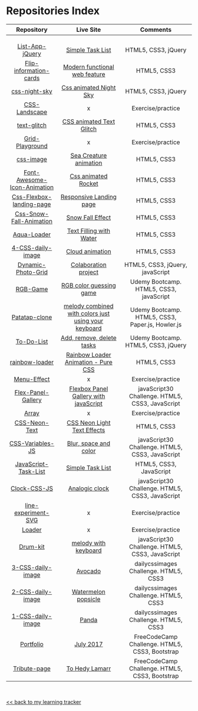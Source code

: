 # Repositories Index

|Repository| Live Site |Comments|
|:---:|:---:|:---:|
|[]()|[]()| |
|[]()|[]()| |
|[]()|[]()| |
|[List-App-jQuery](https://github.com/elena-in-code/List-App-jQuery)|[Simple Task List](https://elena-in-code.github.io/List-App-jQuery/)|HTML5, CSS3, jQuery|
|[Flip-information-cards](https://github.com/elena-in-code/Flip-information-cards)|[Modern functional web feature](https://elena-in-code.github.io/Flip-information-cards/)|HTML5, CSS3|
|[css-night-sky](https://github.com/elena-in-code/css-night-sky)|[Css animated Night Sky](https://elena-in-code.github.io/css-night-sky/)|HTML5, CSS3, jQuery |
|[CSS-Landscape](https://github.com/elena-in-code/CSS-Landscape)|x|Exercise/practice|
|[text-glitch](https://github.com/elena-in-code/text-glitch)|[CSS animated Text Glitch](https://elena-in-code.github.io/text-glitch/)|HTML5, CSS3 |
|[Grid-Playground](https://github.com/elena-in-code/Grid-Playground)|x|Exercise/practice|
|[css-image](https://github.com/elena-in-code/css-image)|[Sea Creature animation](https://elena-in-code.github.io/css-image/)|HTML5, CSS3|
|[Font-Awesome-Icon-Animation](https://github.com/elena-in-code/Font-Awesome-Icon-Animation)|[Css animated Rocket](https://elena-in-code.github.io/Font-Awesome-Icon-Animation/)|HTML5, CSS3|
|[Css-Flexbox-landing-page](https://github.com/elena-in-code/Css-Flexbox-landing-page)|[Responsive Landing page](https://elena-in-code.github.io/Css-Flexbox-landing-page/)|HTML5, CSS3|
|[Css-Snow-Fall-Animation](https://github.com/elena-in-code/Css-Snow-Fall-Animation)|[Snow Fall Effect](https://elena-in-code.github.io/Css-Snow-Fall-Animation/)|HTML5, CSS3|
|[Aqua-Loader](https://github.com/elena-in-code/Aqua-Loader)|[Text Filling with Water](https://elena-in-code.github.io/Aqua-Loader/)|HTML5, CSS3|
|[4-CSS-daily-image](https://github.com/elena-in-code/4-CSS-daily-image)|[Cloud animation](https://elena-in-code.github.io/4-CSS-daily-image/)|HTML5, CSS3|
|[Dynamic-Photo-Grid](https://github.com/elena-in-code/Dynamic-Photo-Grid)|[Colaboration project](https://elena-in-code.github.io/Dynamic-Photo-Grid/)|HTML5, CSS3, jQuery, javaScript |
|[RGB-Game](https://github.com/elena-in-code/RGB-Game)|[RGB color guessing game](https://elena-in-code.github.io/RGB-Game/)|Udemy Bootcamp. HTML5, CSS3, javaScript|
|[Patatap-clone](https://github.com/elena-in-code/Patatap-clone)|[melody combined with colors just using your keyboard](https://elena-in-code.github.io/Patatap-clone/)|Udemy Bootcamp. HTML5, CSS3, Paper.js, Howler.js |
|[To-Do-List](https://github.com/elena-in-code/To-Do-List)|[Add, remove, delete tasks](https://elena-in-code.github.io/To-Do-List/)| Udemy Bootcamp. HTML5, CSS3, jQuery|
|[rainbow-loader](https://github.com/elena-in-code/rainbow-loader)|[Rainbow Loader Animation - Pure CSS](https://elena-in-code.github.io/rainbow-loader/)| HTML5, CSS3|
|[Menu-Effect](https://github.com/elena-in-code/Menu-Effect)|x|Exercise/practice|
|[Flex-Panel-Gallery](https://github.com/elena-in-code/Flex-Panel-Gallery)|[Flexbox Panel Gallery with javaScript](https://elena-in-code.github.io/Flex-Panel-Gallery/)|javaScript30 Challenge. HTML5, CSS3, JavaScript|
|[Array](https://github.com/elena-in-code/Array)|x|Exercise/practice|
|[CSS-Neon-Text](https://github.com/elena-in-code/CSS-Neon-Text)|[CSS Neon Light Text Effects](https://elena-in-code.github.io/CSS-Neon-Text/)|HTML5, CSS3|
|[CSS-Variables-JS](https://github.com/elena-in-code/CSS-Variables-JS)|[Blur, space and color](https://elena-in-code.github.io/CSS-Variables-JS/)|javaScript30 Challenge. HTML5, CSS3, JavaScript|
|[JavaScript-Task-List](https://github.com/elena-in-code/JavaScript-Task-List)|[Simple Task List](https://elena-in-code.github.io/JavaScript-Task-List/)|HTML5, CSS3, JavaScript |
|[Clock-CSS-JS](https://github.com/elena-in-code/Clock-CSS-JS)|[Analogic clock](https://elena-in-code.github.io/Clock-CSS-JS/)| javaScript30 Challenge. HTML5, CSS3, JavaScript|
|[line-experiment-SVG](https://github.com/elena-in-code/line-experiment-SVG)|x| Exercise/practice|
|[Loader](https://github.com/elena-in-code/Loader)|x|Exercise/practice |
|[Drum-kit](https://github.com/elena-in-code/Drum-kit)|[melody with keyboard](https://elena-in-code.github.io/Drum-kit/)|javaScript30 Challenge. HTML5, CSS3, JavaScript|
|[3-CSS-daily-image](https://github.com/elena-in-code/3-CSS-daily-image)|[Avocado](https://elena-in-code.github.io/3-CSS-daily-image/)|dailycssimages Challenge. HTML5, CSS3|
|[2-CSS-daily-image](https://github.com/elena-in-code/2-CSS-daily-image)|[Watermelon popsicle](https://elena-in-code.github.io/2-CSS-daily-image/)|dailycssimages Challenge. HTML5, CSS3|
|[1-CSS-daily-image](https://github.com/elena-in-code/1-CSS-daily-image)|[Panda](https://elena-in-code.github.io/1-CSS-daily-image/)|dailycssimages Challenge. HTML5, CSS3|
|[Portfolio](https://github.com/elena-in-code/Portfolio)|[July 2017](https://elena-in-code.github.io/Portfolio/)| FreeCodeCamp Challenge. HTML5, CSS3, Bootstrap|
|[Tribute-page](https://github.com/elena-in-code/Tribute-page)|[To Hedy Lamarr](https://elena-in-code.github.io/Tribute-page/)| FreeCodeCamp Challenge. HTML5, CSS3, Bootstrap |

<br>

[<< back to my learning tracker](https://github.com/elena-in-code/Learning-Tracker)
